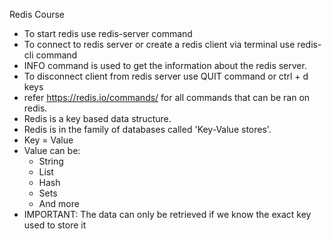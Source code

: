 Redis Course

- To start redis use redis-server command
- To connect to redis server or create a redis client via terminal use redis-cli command
- INFO command is used to get the information about the redis server.
- To disconnect client from redis server use QUIT command or ctrl + d keys
- refer https://redis.io/commands/  for all commands that can be ran on redis.
- Redis is a key based data structure.
- Redis is in the family of databases called 'Key-Value stores'.
- Key = Value 
- Value can be:
    - String
    - List
    - Hash
    - Sets
    - And more
- IMPORTANT: The data can only be retrieved if we know the exact key used to store it